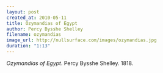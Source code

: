 ```yaml
---
layout: post
created_at: 2010-05-11
title: Ozymandias of Egypt
author: Percy Bysshe Shelley
filename: ozymandias
image_url: http://nullsurface.com/images/ozymandias.jpg
duration: "1:13"
---
```


_Ozymandias of Egypt_.  Percy Bysshe Shelley.  1818.
